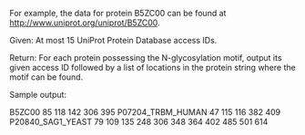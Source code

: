 For example, the data for protein B5ZC00 can be found at http://www.uniprot.org/uniprot/B5ZC00.

Given: At most 15 UniProt Protein Database access IDs.

Return: For each protein possessing the N-glycosylation motif, output its given access ID followed by a list of locations in the protein string where the motif can be found.




Sample output:

B5ZC00
85 118 142 306 395
P07204_TRBM_HUMAN
47 115 116 382 409
P20840_SAG1_YEAST
79 109 135 248 306 348 364 402 485 501 614